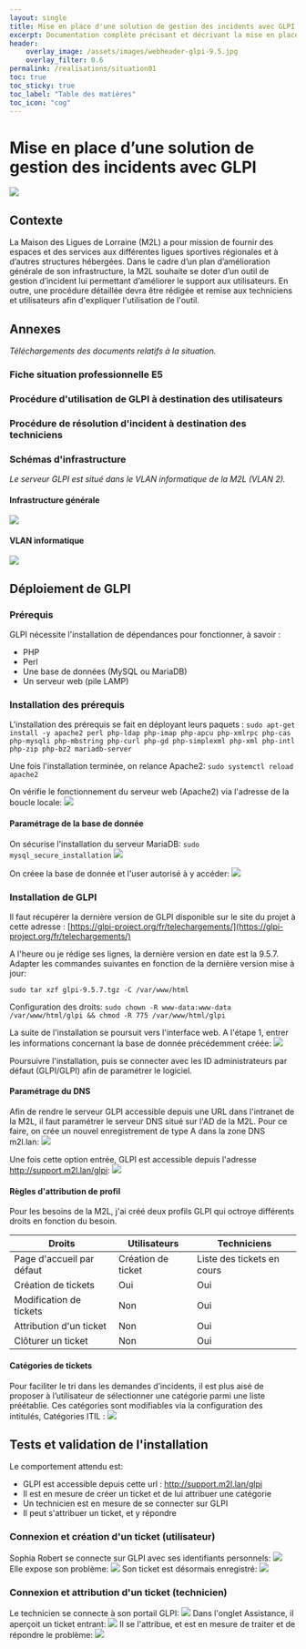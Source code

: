 ```yaml
---
layout: single
title: Mise en place d'une solution de gestion des incidents avec GLPI
excerpt: Documentation complète précisant et décrivant la mise en place d'un logiciel de gestion d'incident avec GLPI
header:
    overlay_image: /assets/images/webheader-glpi-9.5.jpg
    overlay_filter: 0.6
permalink: /realisations/situation01
toc: true
toc_sticky: true
toc_label: "Table des matières"
toc_icon: "cog"
---
```

# Mise en place d’une solution de gestion des incidents avec GLPI

![](https://www.linuxtricks.fr/upload/logo-glpi.png)

## Contexte

La Maison des Ligues de Lorraine (M2L) a pour mission de fournir des espaces et des services aux différentes ligues sportives régionales et à d’autres structures hébergées.
Dans le cadre d’un plan d’amélioration générale de son infrastructure, la M2L souhaite se doter d’un outil de gestion d’incident lui permettant d’améliorer le support aux utilisateurs. En outre, une procédure détaillée devra être rédigée et remise aux techniciens et utilisateurs afin d'expliquer l'utilisation de l'outil.

## Annexes

_Téléchargements des documents relatifs à la situation._

### Fiche situation professionnelle E5

### Procédure d'utilisation de GLPI à destination des utilisateurs

### Procédure de résolution d'incident à destination des techniciens

### Schémas d'infrastructure

_Le serveur GLPI est situé dans le VLAN informatique de la M2L (VLAN 2)._

#### Infrastructure générale

![](/bts/_pages/exam/infra.png)

#### VLAN informatique

![](/bts/_pages/exam/vlan2.png)

## Déploiement de GLPI

### Prérequis

GLPI nécessite l'installation de dépendances pour fonctionner, à savoir :

- PHP
- Perl
- Une base de données (MySQL ou MariaDB)
- Un serveur web (pile LAMP)

### Installation des prérequis

L'installation des prérequis se fait en déployant leurs paquets :
`sudo apt-get install -y apache2 perl php-ldap php-imap php-apcu php-xmlrpc php-cas php-mysqli php-mbstring php-curl php-gd php-simplexml php-xml php-intl php-zip php-bz2 mariadb-server`

Une fois l'installation terminée, on relance Apache2:
`sudo systemctl reload apache2`

On vérifie le fonctionnement du serveur web (Apache2) via l'adresse de la boucle locale:
![](/bts/_pages/exam/imgs/apache.png)

#### Paramétrage de la base de donnée

On sécurise l'installation du serveur MariaDB:
`sudo mysql_secure_installation`
![](/bts/_pages/exam/imgs/mysql_secure.png)

On créee la base de donnée et l'user autorisé à y accéder:
![](/bts/_pages/exam/imgs/user_dbase.png)

### Installation de GLPI

Il faut récupérer la dernière version de GLPI disponible sur le site du projet à cette adresse : [https://glpi-project.org/fr/telechargements/](https://glpi-project.org/fr/telechargements/)

A l'heure ou je rédige ses lignes, la dernière version en date est la 9.5.7. Adapter les commandes suivantes en fonction de la dernière version mise à jour:

`sudo tar xzf glpi-9.5.7.tgz -C /var/www/html`

Configuration des droits:
`sudo chown -R www-data:www-data /var/www/html/glpi && chmod -R 775 /var/www/html/glpi`

La suite de l'installation se poursuit vers l'interface web. A l'étape 1, entrer les informations concernant la base de donnée précédemment créée:
![](/bts/_pages/exam/imgs/glpi_web_install.png)

Poursuivre l'installation, puis se connecter avec les ID administrateurs par défaut (GLPI/GLPI) afin de paramétrer le logiciel.


#### Paramétrage du DNS

Afin de rendre le serveur GLPI accessible depuis une URL dans l'intranet de la M2L, il faut paramétrer le serveur DNS situé sur l'AD de la M2L. Pour ce faire, on crée un nouvel enregistrement de type A dans la zone DNS m2l.lan:
![](/bts/_pages/exam/imgs/dns.png)

Une fois cette option entrée, GLPI est accessible depuis l'adresse http://support.m2l.lan/glpi:
![](/bts/_pages/exam/imgs/dns.png)

#### Règles d'attribution de profil

Pour les besoins de la M2L, j'ai créé deux profils GLPI qui octroye différents droits en fonction du besoin.

|Droits|Utilisateurs|Techniciens|
|------|------------|-----------|
|Page d'accueil par défaut|Création de ticket|Liste des tickets en cours|
|Création de tickets|Oui|Oui|
|Modification de tickets|Non|Oui|
|Attribution d'un ticket|Non|Oui|
|Clôturer un ticket|Non|Oui|

#### Catégories de tickets

Pour faciliter le tri dans les demandes d’incidents, il est plus aisé de proposer à l’utilisateur de sélectionner une catégorie parmi une liste préétablie. Ces catégories sont modifiables via la configuration des intitulés, Catégories ITIL :
![](/bts/_pages/exam/imgs/itil.png)

## Tests et validation de l'installation

Le comportement attendu est:

- GLPI est accessible depuis cette url : http://support.m2l.lan/glpi
- Il est en mesure de créer un ticket et de lui attribuer une catégorie
- Un technicien est en mesure de se connecter sur GLPI
- Il peut s'attribuer un ticket, et y répondre

### Connexion et création d'un ticket (utilisateur)

Sophia Robert se connecte sur GLPI avec ses identifiants personnels:
![](/bts/_pages/exam/imgs/rsophia_co.png)
Elle expose son problème:
![](/bts/_pages/exam/imgs/rsophia_ticket.png)
Son ticket est désormais enregistré:
![](/bts/_pages/exam/imgs/rsophia_ok.png)

### Connexion et attribution d'un ticket (technicien)

Le technicien se connecte à son portail GLPI:
![](/bts/_pages/exam/imgs/tech_co.png)
Dans l'onglet Assistance, il aperçoit un ticket entrant:
![](/bts/_pages/exam/imgs/tech_attribue.png)
Il se l'attribue, et est en mesure de traiter et de répondre le problème:
![](/bts/_pages/exam/imgs/tech_traite.png)

